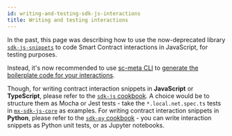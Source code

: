 ```yaml
---
id: writing-and-testing-sdk-js-interactions
title: Writing and testing interactions
---
```


[comment]: # (mx-exclude-file)

In the past, this page was describing how to use the now-deprecated library [`sdk-js-snippets`](https://github.com/multiversx/mx-deprecated-sdk-js-snippets) to code Smart Contract interactions in JavaScript, for testing purposes.

Instead, it's now recommended to use [sc-meta CLI](/developers/meta/sc-meta-cli) to [generate the boilerplate code for your interactions](/developers/meta/sc-meta-cli/#calling-snippets).

Though, for writing contract interaction snippets in **JavaScript** or **TypeScript**, please refer to the [`sdk-js` cookbook](/sdk-and-tools/sdk-js/sdk-js-cookbook). A choice would be to structure them as Mocha or Jest tests - take the `*.local.net.spec.ts` tests in [`mx-sdk-js-core`](https://github.com/multiversx/mx-sdk-js-core) as examples. For writing contract interaction snippets in **Python**, please refer to the [`sdk-py` cookbook](/sdk-and-tools/sdk-py/sdk-py-cookbook) - you can write interaction snippets as Python unit tests, or as Jupyter notebooks.
